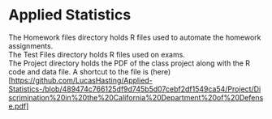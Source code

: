 # Applied Statistics
The Homework files directory holds R files used to automate the homework assignments.  
The Test Files directory holds R files used on exams.  
The Project directory holds the PDF of the class project along with the R code and data file. A shortcut to the file is (here)[https://github.com/LucasHasting/Applied-Statistics-/blob/489474c766125df9d745b5d07cebf2df1549ca54/Project/Discrimination%20in%20the%20California%20Department%20of%20Defense.pdf]
